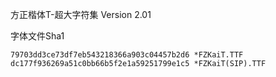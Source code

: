 方正楷体T-超大字符集 Version 2.01

字体文件Sha1
```
79703dd3ce73df7eb543218366a903c04457b2d6 *FZKaiT.TTF
dc177f936269a51c0bb66b5f2e1a59251799e1c5 *FZKaiT(SIP).TTF
```
